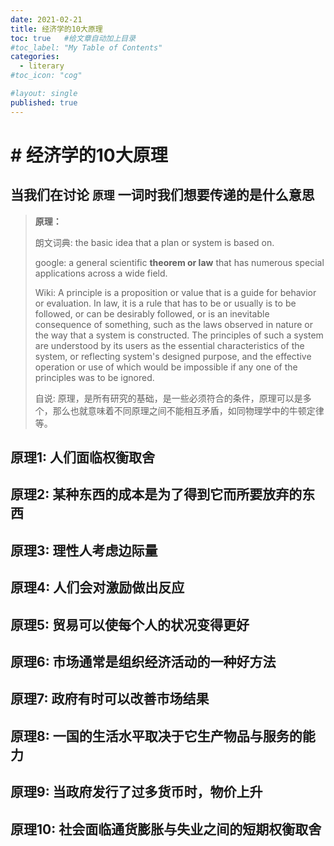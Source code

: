 ```yaml
---
date: 2021-02-21
title: 经济学的10大原理
toc: true   #给文章自动加上目录
#toc_label: "My Table of Contents"
categories:
  - literary
#toc_icon: "cog"

#layout: single
published: true
---
```

# # 经济学的10大原理

## 当我们在讨论 `原理` 一词时我们想要传递的是什么意思

> **原理：**
>
> 朗文词典: the basic idea that a plan or system is based on.
>
> google: a general scientific **theorem or law** that has numerous special applications across a wide field.
>
> Wiki: A principle is a proposition or value that is a guide for behavior or evaluation. In law, it is a rule that has to be or usually is to be followed, or can be desirably followed, or is an inevitable consequence of something, such as the laws observed in nature or the way that a system is constructed. The principles of such a system are understood by its users as the essential characteristics of the system, or reflecting system's designed purpose, and the effective operation or use of which would be impossible if any one of the principles was to be ignored.
>
> 自说: 原理，是所有研究的基础，是一些必须符合的条件，原理可以是多个，那么也就意味着不同原理之间不能相互矛盾，如同物理学中的牛顿定律等。

## 原理1: 人们面临权衡取舍

## 原理2: 某种东西的成本是为了得到它而所要放弃的东西

## 原理3: 理性人考虑边际量

## 原理4: 人们会对激励做出反应

## 原理5: 贸易可以使每个人的状况变得更好

## 原理6: 市场通常是组织经济活动的一种好方法

## 原理7: 政府有时可以改善市场结果

## 原理8: 一国的生活水平取决于它生产物品与服务的能力

## 原理9: 当政府发行了过多货币时，物价上升

## 原理10: 社会面临通货膨胀与失业之间的短期权衡取舍

